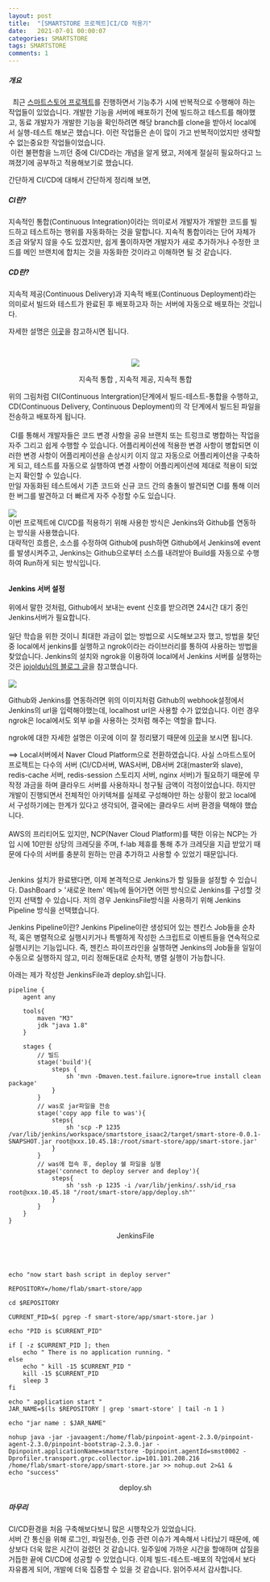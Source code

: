 ```yaml
---
layout: post
title:  "[SMARTSTORE 프로젝트]CI/CD 적용기"
date:   2021-07-01 00:00:07
categories: SMARTSTORE
tags: SMARTSTORE
comments: 1
--- 
```


##### 개요
&nbsp; 최근 [스마트스토어 프로젝트](https://github.com/f-lab-edu/smart-store)를 진행하면서 기능추가 시에 반복적으로 수행해야 하는 작업들이 있었습니다. 개발한 기능을 서버에 배포하기 전에 빌드하고 테스트를 해야했고, 동료 개발자가 개발한 기능을 확인하려면 해당 branch를 clone을 받아서 local에서 실행-테스트 해보곤 했습니다. 이런 작업들은 손이 많이 가고 반복적이었지만 생략할 수 없는중요한 작업들이었습니다. <br>	
&nbsp;이런 불편함을 느끼던 중에 CI/CD라는 개념을 알게 됐고, 저에게 절실히 필요하다고 느껴졌기에 공부하고 적용해보기로 했습니다. 

간단하게 CI/CD에 대해서 간단하게 정리해 보면,<br>  
##### CI란? <br> 
지속적인 통합(Continuous Integration)이라는 의미로서 개발자가 개발한 코드를 빌드하고 테스트하는 행위를 자동화하는 것을 말합니다. 지속적 통합이라는 단어 자체가 조금 와닿지 않을 수도 있겠지만,  쉽게 풀이하자면 개발자가 새로 추가하거나 수정한 코드를 메인 브랜치에 합치는 것을 자동화한 것이라고 이해하면 될 것 같습니다.<br>  

##### CD란?
지속적 제공(Continuous Delivery)과 지속적 배포(Continuous Deployment)라는 의미로서 빌드와 테스트가 완료된 후 배포하고자 하는 서버에 자동으로 배포하는 것입니다.<br> 

자세한 설명은 [이곳](https://www.redhat.com/ko/topics/devops/what-is-ci-cd)을 참고하시면 됩니다.

<br>  
<p  align="center"><img src="https://user-images.githubusercontent.com/37571052/131462566-39f0a3d4-eabe-42e4-b833-29a57e8f5890.png"/></p>
<p align="center">지속적 통합 , 지속적 제공, 지속적 통합</p>  
위의 그림처럼 CI(Continuous Intergration)단계에서 빌드-테스트-통합을 수행하고, CD(Continuous Delivery, Continuous Deployment)의 각 단계에서 빌드된 파일을 전송하고 배포하게 됩니다.
<br> <br> 
&nbsp;CI를 통해서 개발자들은 코드 변경 사항을 공유 브랜치 또는 트렁크로 병합하는 작업을 자주 그리고 쉽게 수행할 수 있습니다. 어플리케이션에 적용한 변경 사항이 병합되면 이러한 변경 사항이 어플리케이션을 손상시키 이지 않고 자동으로 어플리케이션을 구축하게 되고, 테스트를 자동으로 실행하여 변경 사항이 어플리케이션에 제대로 적용이 되었는지 확인할 수 있습니다. <br>   
만일 자동화된 테스트에서 기존 코드와 신규 코드 간의 충돌이 발견되면 CI를 통해 이러한 버그를 발견하고 더 빠르게 자주 수정할 수도 있습니다. 
<br>  <br>  
<img src="https://user-images.githubusercontent.com/37571052/131769793-0d883347-6ee9-4305-9715-3a81fafdcd3f.png" align="center"> 
<br>  
이번 프로젝트에 CI/CD를 적용하기 위해 사용한 방식은 Jenkins와 Github를 연동하는 방식을 사용했습니다. <br>  
대략적인 흐름은, 소스를 수정하여 Github에 push하면 Github에서 Jenkins에 event를 발생시켜주고, Jenkins는 Github으로부터 소스를 내려받아 Build를 자동으로 수행하여 Run하게 되는 방식입니다. 
<br> <br> 

**Jenkins 서버 설정** <br>  
위에서 말한 것처럼, Github에서 보내는 event 신호를 받으려면 24시간 대기 중인 Jenkins서버가 필요합니다. <br>  
일단 학습을 위한 것이니 최대한 과금이 없는 방법으로 시도해보고자 했고, 방법을 찾던 중 local에서 jenkins를 실행하고 ngrok이라는 라이브러리를 통하여 사용하는 방법을 찾았습니다. Jenkins의 설치와 ngrok을 이용하여 local에서 Jenkins 서버를 실행하는 것은 [jojoldu님의 블로그 글](https://jojoldu.tistory.com/139)을 참고했습니다.
<br> 
<br> 
<img src="https://user-images.githubusercontent.com/37571052/131771083-0416ad9b-147a-4a37-a2d8-f7a94d930a66.png"> 
<br> 


Github와 Jenkins를 연동하려면 위의 이미지처럼 Github의 webhook설정에서 Jenkins의 url을 입력해야했는데, localhost url은 사용할 수가 없었습니다. 이런 경우 ngrok은 local에서도 외부 ip을 사용하는 것처럼 해주는 역할을 합니다. <br>  

ngrok에 대한 자세한 설명은 이곳에 이미 잘 정리됐기 때문에 [이곳](https://blog.outsider.ne.kr/1159)을 보시면 됩니다.

==> Local서버에서 Naver Cloud Platform으로 전환하였습니다. 
사실 스마트스토어 프로젝트는 다수의 서버 (CI/CD서버, WAS서버, DB서버 2대(master와 slave), redis-cache 서버, redis-session 스토리지 서버, nginx 서버)가 필요하기 때문에 
무작정 과금을 하며 클라우드 서버를 사용하자니 청구될 금액이 걱정이었습니다. 하지만 개발이 진행되면서 전체적인 아키텍쳐를 실제로 구성해야만 하는 상황이 왔고 local에서 구성하기에는 한계가 있다고 생각되어, 결국에는 클라우드 서버 환경을 택해야 했습니다. <br>  
AWS의 프리티어도 있지만, NCP(Naver Cloud Platform)를 택한 이유는 NCP는 가입 시에 10만원 상당의 크레딧을 주며, f-lab 제휴를 통해 추가 크레딧을 지급 받았기 때문에 다수의 서버를 충분히 원하는 만큼 추가하고 사용할 수 있었기 때문입니다. 
<br> <br> 

Jenkins 설치가 완료됐다면, 이제 본격적으로 Jenkins가 할 일들을 설정할 수 있습니다. 
DashBoard > '새로운 Item' 메뉴에 들어가면 어떤 방식으로 Jenkins를 구성할 것인지 선택할 수 있습니다. 
저의 경우 JenkinsFile방식을 사용하기 위해 Jenkins Pipeline 방식을 선택했습니다.

Jenkins Pipeline이란?
Jenkins Pipeline이란 생성되어 있는 젠킨스 Job들을 순차적, 혹은 병렬적으로 실행시키거나 특별하게 작성한 스크립트로 이벤트들을 연속적으로 실행시키는 기능입니다.
즉, 젠킨스 파이프라인을 실행하면 Jenkins의 Job들을 일일이 수동으로 실행하지 않고, 미리 정해둔대로 순차적, 병렬 실행이 가능합니다.

아래는 제가 작성한 JenkinsFile과 deploy.sh입니다.
<br> 
```
pipeline {
    agent any
    
    tools{
    	maven "M3"
        jdk "java 1.8"
    }
 
    stages {
        // 빌드 
        stage('build'){
        	steps {
                sh 'mvn -Dmaven.test.failure.ignore=true install clean package' 
            }
        }
        // was로 jar파일을 전송
        stage('copy app file to was'){
        	steps{
        		sh 'scp -P 1235 /var/lib/jenkins/workspace/smartstore_isaac2/target/smart-store-0.0.1-SNAPSHOT.jar root@xxx.10.45.18:/root/smart-store/app/smart-store.jar'
        	}
        }
        // was에 접속 후, deploy 쉘 파일을 실행
        stage('connect to deploy server and deploy'){
        	steps{
        		sh 'ssh -p 1235 -i /var/lib/jenkins/.ssh/id_rsa root@xxx.10.45.18 "/root/smart-store/app/deploy.sh"' 
        	}
        }
    }
}
```
<p align="center">JenkinsFile</p> 
<br> 
<br> 

```
echo "now start bash script in deploy server"

REPOSITORY=/home/flab/smart-store/app

cd $REPOSITORY

CURRENT_PID=$( pgrep -f smart-store/app/smart-store.jar )

echo "PID is $CURRENT_PID"

if [ -z $CURRENT_PID ]; then
	echo " There is no application running. "
else
	echo " kill -15 $CURRENT_PID "
	kill -15 $CURRENT_PID 
	sleep 3
fi

echo " application start "
JAR_NAME=$(ls $REPOSITORY | grep 'smart-store' | tail -n 1 )

echo "jar name : $JAR_NAME"

nohup java -jar -javaagent:/home/flab/pinpoint-agent-2.3.0/pinpoint-agent-2.3.0/pinpoint-bootstrap-2.3.0.jar -Dpinpoint.applicationName=smartstore -Dpinpoint.agentId=smst0002 -Dprofiler.transport.grpc.collector.ip=101.101.208.216 /home/flab/smart-store/app/smart-store.jar >> nohup.out 2>&1 &
echo "success"

```
<p align="center">deploy.sh</p> 


##### 마무리
CI/CD환경을 처음 구축해보다보니 많은 시행착오가 있었습니다. <br> 
서버 간 통신을 위해 로그인, 파일전송, 인증 관련 이슈가 계속해서 나타났기 때문에, 예상보다 더욱 많은 시간이 걸렸던 것 같습니다. 
일주일에 가까운 시간을 할애하며 삽질을 거듭한 끝에 CI/CD에 성공할 수 있었습니다. 
이제 빌드-테스트-배포의 작업에서 보다 자유롭게 되어, 개발에 더욱 집중할 수 있을 것 같습니다. 
읽어주셔서 감사합니다.
